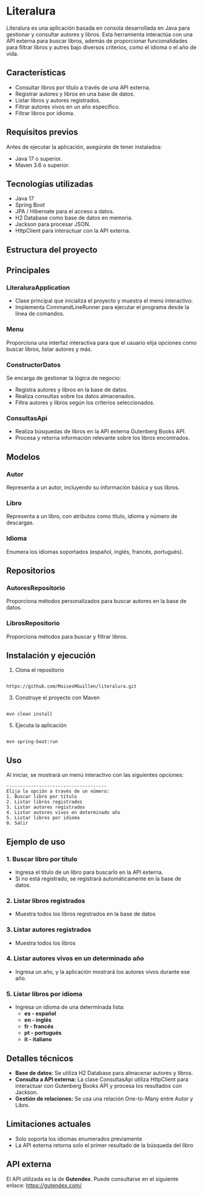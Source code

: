# Literalura
Literalura es una aplicación basada en consola desarrollada en Java para gestionar y consultar autores y libros.
Esta herramienta interactúa con una API externa para buscar libros, además de proporcionar funcionalidades para filtrar libros y autres bajo diversos criterios, como el idioma o el año de vida.

## Características
- Consultar libros por título a través de una API externa.
- Registrar autores y libros en una base de datos.
- Listar libros y autores registrados.
- Filtrar autores vivos en un año específico.
- Filtrar libros por idioma.

## Requisitos previos
Antes de ejecutar la aplicación, asegúrate de tener instalados:
- Java 17 o superior.
- Maven 3.6 o superior.

## Tecnologías utilizadas
- Java 17
- Spring Boot
- JPA / Hibernate para el acceso a datos.
- H2 Database como base de datos en memoria.
- Jackson para procesar JSON.
- HttpClient para interactuar con la API externa.

## Estructura del proyecto
## Principales
### LiteraluraApplication
- Clase principal que inicializa el proyecto y muestra el menú interactivo.
- Implementa CommandLineRunner para ejecutar el programa desde la línea de comandos.
### Menu
Proporciona una interfaz interactiva para que el usuario elija opciones como buscar libros, listar autores y más.

### ConstructorDatos
Se encarga de gestionar la lógica de negocio:
- Registra autores y libros en la base de datos.
- Realiza consultas sobre los datos almacenados.
- Filtra autores y libros según los criterios seleccionados.

### ConsultasApi
- Realiza búsquedas de libros en la API externa Gutenberg Books API.
- Procesa y retorna información relevante sobre los libros encontrados.

## Modelos

### Autor
Representa a un autor, incluyendo su información básica y sus libros.
### Libro
Representa a un libro, con atributos como título, idioma y número de descargas.
### Idioma 
Enumera los idiomas soportados (español, inglés, francés, portugués).

## Repositorios
### AutoresRepositorio
Proporciona métodos personalizados para buscar autores en la base de datos.
### LibrosRepositorio
Proporciona métodos para buscar y filtrar libros.

## Instalación y ejecución
1. Clona el repositorio
```

https://github.com/MoisesMGuillen/literalura.git

```
3. Construye el proyecto con Maven
```

mvn clean install

```
5. Ejecuta la aplicación
```

mvn spring-boot:run

```

## Uso
Al iniciar, se mostrará un menú interactivo con las siguientes opciones:

```
-------------------------------------
Elija la opción a través de un número:
1. Buscar libro por título
2. Listar libros registrados
3. Listar autores registrados
4. Listar autores vivos en determinado año
5. Listar libros por idioma
0. Salir
```

## Ejemplo de uso
### 1. Buscar libro por título
- Ingresa el titulo de un libro para buscarlo en la API externa.
- Si no está registrado, se registrará automáticamente en la base de datos.
### 2. Listar libros registrados
- Muestra todos los libros registrados en la base de datos
### 3. Listar autores registrados
- Muestra todos los libros
### 4. Listar autores vivos en un determinado año
- Ingresa un año, y la aplicación mostrará los autores vivos durante ese año.
### 5. Listar libros por idioma
- Ingresa un idioma de una determinada lista:
  - **es - español**
  - **en - inglés**
  - **fr - francés**
  - **pt - portugués**
  - **it - italiano**

## Detalles técnicos
- **Base de datos**: Se utiliza H2 Database para almacenar autores y libros.
- **Consulta a API externa:** La clase ConsultasApi utiliza HttpClient para interactuar con Gutenberg Books API y procesa los resultados con Jackson.
- **Gestión de relaciones:** Se usa una relación One-to-Many entre Autor y Libro.

## Limitaciones actuales
- Solo soporta los idiomas enumerados previamente
- La API externa retorna solo el primer resultado de la búsqueda del libro

## API externa
El API utilizada es la de **Gutendex**. Puede consultarse en el siguiente enlace:
https://gutendex.com/
